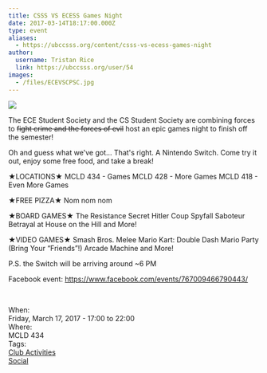 ```yaml
---
title: CSSS VS ECESS Games Night 
date: 2017-03-14T18:17:00.000Z
type: event
aliases:
  - https://ubccsss.org/content/csss-vs-ecess-games-night
author:
  username: Tristan Rice
  link: https://ubccsss.org/user/54
images:
  - /files/ECEVSCPSC.jpg
---
```


<div class="field field-name-body field-type-text-with-summary field-label-hidden"><div class="field-items"><div class="field-item even"><p><img src="https://ubccsss.org/files/ECEVSCPSC.jpg" style="max-width:100%"></p>

<p>The ECE Student Society and the CS Student Society are combining forces to <strike>fight crime and the forces of evil</strike> host an epic games night to finish off the semester!</p>

<p>Oh and guess what we&apos;ve got... That&apos;s right. A Nintendo Switch. Come try it out, enjoy some free food, and take a break!</p>

<p>&#x2605;LOCATIONS&#x2605;
MCLD 434 - Games
MCLD 428 - More Games
MCLD 418 - Even More Games</p>

<p>&#x2605;FREE PIZZA&#x2605;
Nom nom nom</p>

<p>&#x2605;BOARD GAMES&#x2605;
The Resistance
Secret Hitler
Coup
Spyfall
Saboteur
Betrayal at House on the Hill
and More!</p>

<p>&#x2605;VIDEO GAMES&#x2605;
Smash Bros. Melee
Mario Kart: Double Dash
Mario Party (Bring Your &#x201C;Friends&#x201D;!)
Arcade Machine
and More!</p>

<p>P.S. the Switch will be arriving around ~6 PM</p>

<p>Facebook event: <a href="https://www.facebook.com/events/767009466790443/">https://www.facebook.com/events/767009466790443/</a></p>

<p><br></p>
</div></div></div><div class="field field-name-field-dates field-type-datetime field-label-above"><div class="field-label">When:&#xA0;</div><div class="field-items"><div class="field-item even"><span class="date-display-single">Friday, March 17, 2017 - <span class="date-display-range"><span class="date-display-start">17:00</span> to <span class="date-display-end">22:00</span></span></span></div></div></div><div class="field field-name-field-location field-type-text field-label-above"><div class="field-label">Where:&#xA0;</div><div class="field-items"><div class="field-item even">MCLD 434</div></div></div>    <footer>
    <div class="field field-name-field-tags field-type-taxonomy-term-reference field-label-above"><div class="field-label">Tags:&#xA0;</div><div class="field-items"><div class="field-item even"><a href="/club">Club Activities</a></div><div class="field-item odd"><a href="/social">Social</a></div></div></div>      </footer>